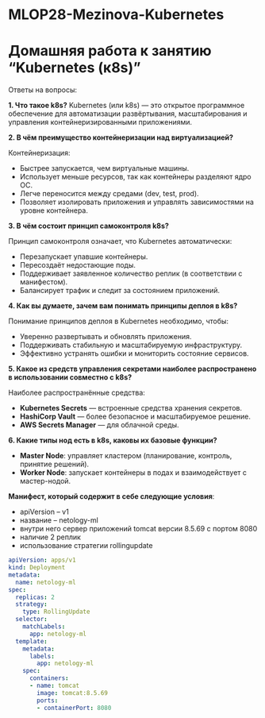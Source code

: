 # MLOP28-Mezinova-Kubernetes
# Домашняя работа к занятию “Kubernetes (к8s)”

Ответы на вопросы:

**1. Что такое k8s?**
Kubernetes (или k8s) — это открытое программное обеспечение для автоматизации развёртывания, масштабирования и управления контейнеризированными приложениями.

**2. В чём преимущество контейнеризации над виртуализацией?**

Контейнеризация:

* Быстрее запускается, чем виртуальные машины.
* Использует меньше ресурсов, так как контейнеры разделяют ядро ОС.
* Легче переносится между средами (dev, test, prod).
* Позволяет изолировать приложения и управлять зависимостями на уровне контейнера.
  
**3. В чём состоит принцип самоконтроля k8s?**

Принцип самоконтроля означает, что Kubernetes автоматически:

* Перезапускает упавшие контейнеры.
* Пересоздаёт недостающие поды.
* Поддерживает заявленное количество реплик (в соответствии с манифестом).
* Балансирует трафик и следит за состоянием приложений.

**4. Как вы думаете, зачем вам понимать принципы деплоя в k8s?**

Понимание принципов деплоя в Kubernetes необходимо, чтобы:

* Уверенно развертывать и обновлять приложения.
* Поддерживать стабильную и масштабируемую инфраструктуру.
* Эффективно устранять ошибки и мониторить состояние сервисов.

**5. Какое из средств управления секретами наиболее распространено в использовании совместно с k8s?**

Наиболее распространённые средства:

* **Kubernetes Secrets** — встроенные средства хранения секретов.
* **HashiCorp Vault** — более безопасное и масштабируемое решение.
* **AWS Secrets Manager** — для облачной среды.

**6. Какие типы нод есть в k8s, каковы их базовые функции?**

* **Master Node**: управляет кластером (планирование, контроль, принятие решений).
* **Worker Node**: запускает контейнеры в подах и взаимодействует с мастер-нодой.


**Манифест, который содержит в себе следующие условия**: 
* apiVersion – v1 
* название – netology-ml 
* внутри него сервер приложений tomcat версии 8.5.69 с портом 8080 
* наличие 2 реплик 
* использование стратегии rollingupdate

```yaml
apiVersion: apps/v1
kind: Deployment
metadata:
  name: netology-ml
spec:
  replicas: 2
  strategy:
    type: RollingUpdate
  selector:
    matchLabels:
      app: netology-ml
  template:
    metadata:
      labels:
        app: netology-ml
    spec:
      containers:
      - name: tomcat
        image: tomcat:8.5.69
        ports:
        - containerPort: 8080
```






